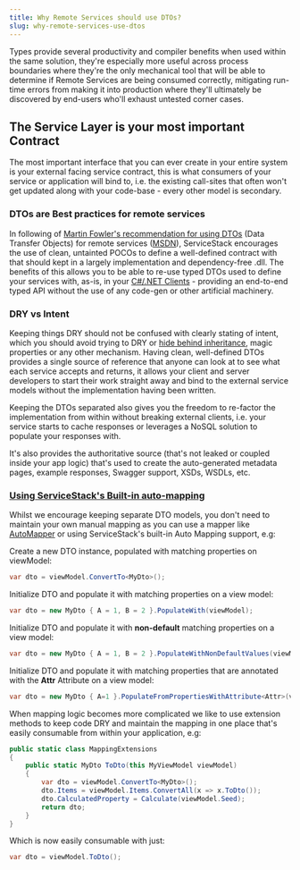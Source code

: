 ```yaml
---
title: Why Remote Services should use DTOs?
slug: why-remote-services-use-dtos
---
```


Types provide several productivity and compiler benefits when used within the same solution, they're especially more useful 
across process boundaries where they're the only mechanical tool that will be able to determine if Remote Services are being 
consumed correctly, mitigating run-time errors from making it into production where they'll ultimately be discovered by 
end-users who'll exhaust untested corner cases.

## The Service Layer is your most important Contract

The most important interface that you can ever create in your entire system is your external facing service contract, this is what consumers of your service or application will bind to, i.e. the existing call-sites that often won't get updated along with your code-base - every other model is secondary. 

### DTOs are Best practices for remote services

In following of [Martin Fowler's recommendation for using DTOs](http://martinfowler.com/eaaCatalog/dataTransferObject.html) (Data Transfer Objects) for remote services ([MSDN](http://msdn.microsoft.com/en-us/library/ff649585.aspx)), ServiceStack encourages the use of clean, untainted POCOs to define a well-defined contract with that should kept in a largely implementation and dependency-free .dll. The benefits of this allows you to be able to re-use typed DTOs used to define your services with, as-is, in your [C#/.NET Clients](/csharp-client) - providing an end-to-end typed API without the use of any code-gen or other artificial machinery.

### DRY vs Intent

Keeping things DRY should not be confused with clearly stating of intent, which you should avoid trying to DRY or [hide behind inheritance](http://ayende.com/blog/4769/code-review-guidelines-avoid-inheritance-for-properties), magic properties or any other mechanism. Having clean, well-defined DTOs provides a single source of reference that anyone can look at to see what each service accepts and returns, it allows your client and server developers to start their work straight away and bind to the external service models without the implementation having been written. 

Keeping the DTOs separated also gives you the freedom to re-factor the implementation from within without breaking external clients, i.e. your service starts to cache responses or leverages a NoSQL solution to populate your responses with.

It's also provides the authoritative source (that's not leaked or coupled inside your app logic) that's used to create the auto-generated metadata pages, example responses, Swagger support, XSDs, WSDLs, etc. 

### [Using ServiceStack's Built-in auto-mapping](/auto-mapping)

Whilst we encourage keeping separate DTO models, you don't need to maintain your own manual mapping as you can use a mapper like [AutoMapper](https://github.com/AutoMapper/AutoMapper) or using ServiceStack's built-in Auto Mapping support, e.g:

Create a new DTO instance, populated with matching properties on viewModel:

```csharp
var dto = viewModel.ConvertTo<MyDto>();
```

Initialize DTO and populate it with matching properties on a view model:

```csharp
var dto = new MyDto { A = 1, B = 2 }.PopulateWith(viewModel);
```

Initialize DTO and populate it with **non-default** matching properties on a view model:

```csharp
var dto = new MyDto { A = 1, B = 2 }.PopulateWithNonDefaultValues(viewModel);
```

Initialize DTO and populate it with matching properties that are annotated with the **Attr** Attribute on a view model:

```csharp
var dto = new MyDto { A=1 }.PopulateFromPropertiesWithAttribute<Attr>(viewModel);
```

When mapping logic becomes more complicated we like to use extension methods to keep code DRY and maintain the mapping in one place that's easily consumable from within your application, e.g:

```csharp
public static class MappingExtensions
{
    public static MyDto ToDto(this MyViewModel viewModel)
    {
        var dto = viewModel.ConvertTo<MyDto>();
        dto.Items = viewModel.Items.ConvertAll(x => x.ToDto());
        dto.CalculatedProperty = Calculate(viewModel.Seed);
        return dto;
    }
}
```

Which is now easily consumable with just:

```csharp
var dto = viewModel.ToDto();
```


  [3]: http://www.palmmedia.de/Blog/2011/8/30/ioc-container-benchmark-performance-comparison
  [4]: https://github.com/ServiceStack/ServiceStack/wiki/Clients-overview
  [5]: http://ayende.com/blog/4769/code-review-guidelines-avoid-inheritance-for-properties
  [6]: https://github.com/ServiceStack/ServiceStack/wiki/Auto-mapping
  [7]: https://github.com/AutoMapper/AutoMapper